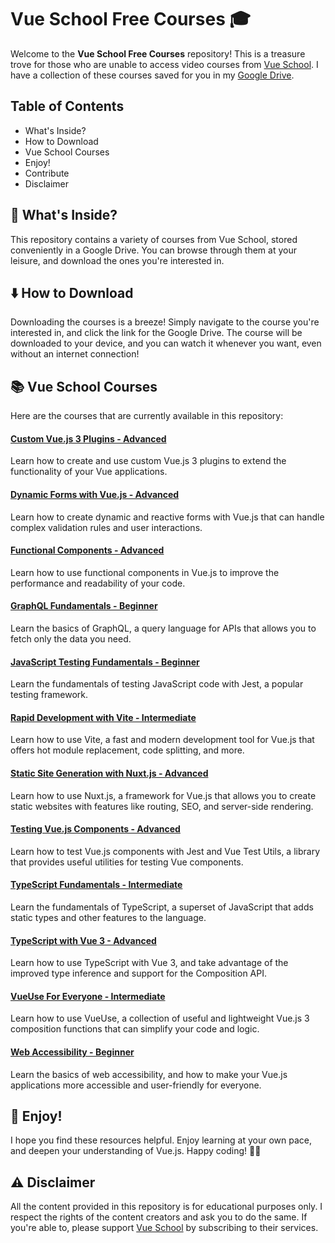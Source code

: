 # Vue School Free Courses :mortar_board:

Welcome to the **Vue School Free Courses** repository! This is a treasure trove for those who are unable to access video courses from [Vue School](https://vueschool.io/). I have a collection of these courses saved for you in my [Google Drive](https://drive.google.com/drive/folders/1OvIP7qfmsiTnZU-1v2fgjaNU_Lx-8z1I?usp=drive_link).

## Table of Contents

- What's Inside?
- How to Download
- Vue School Courses
- Enjoy!
- Contribute
- Disclaimer

## :open_file_folder: What's Inside?

This repository contains a variety of courses from Vue School, stored conveniently in a Google Drive. You can browse through them at your leisure, and download the ones you're interested in.

## :arrow_down: How to Download

Downloading the courses is a breeze! Simply navigate to the course you're interested in, and click the link for the Google Drive. The course will be downloaded to your device, and you can watch it whenever you want, even without an internet connection!

## :books: Vue School Courses

Here are the courses that are currently available in this repository:

#### [Custom Vue.js 3 Plugins - Advanced](https://drive.google.com/drive/folders/1VVOOBCoM9HZjKGw281He-pvnCYyeiGXD?usp=drive_link)
Learn how to create and use custom Vue.js 3 plugins to extend the functionality of your Vue applications.

#### [Dynamic Forms with Vue.js - Advanced](https://drive.google.com/drive/folders/1s7rt-7pMo8N1gERCEO077fNz5dSQIgqP?usp=drive_link)
Learn how to create dynamic and reactive forms with Vue.js that can handle complex validation rules and user interactions.

#### [Functional Components - Advanced](https://drive.google.com/drive/folders/1k5EJ6Kk3EM0F0mleUoEFsAEak-eaUtAd?usp=drive_link)
Learn how to use functional components in Vue.js to improve the performance and readability of your code.

#### [GraphQL Fundamentals - Beginner](https://drive.google.com/drive/folders/1m_duitXFJd0zv5bgjKMdjDJyL69qX7Vx?usp=drive_link)
Learn the basics of GraphQL, a query language for APIs that allows you to fetch only the data you need.

#### [JavaScript Testing Fundamentals - Beginner](https://drive.google.com/drive/folders/11qAzVX1fFfJ1XYJSLUElmkv_VBG8h8bL?usp=drive_link)
Learn the fundamentals of testing JavaScript code with Jest, a popular testing framework.

#### [Rapid Development with Vite - Intermediate](https://drive.google.com/drive/folders/12A9XKX_Sb1HXWk7L33_Cx-bXYU22IWvL?usp=drive_link)
Learn how to use Vite, a fast and modern development tool for Vue.js that offers hot module replacement, code splitting, and more.

#### [Static Site Generation with Nuxt.js - Advanced](https://drive.google.com/drive/folders/1_o8bkMiyn_jzWMxtWRCwx--URxcpJTs_?usp=drive_link)
Learn how to use Nuxt.js, a framework for Vue.js that allows you to create static websites with features like routing, SEO, and server-side rendering.

#### [Testing Vue.js Components - Advanced](https://drive.google.com/drive/folders/1_KXiqrW9niM84XsuAjMwHihWxdO_Zw32?usp=drive_link)
Learn how to test Vue.js components with Jest and Vue Test Utils, a library that provides useful utilities for testing Vue components.

#### [TypeScript Fundamentals - Intermediate](https://drive.google.com/drive/folders/1QdkK8j7oqLY4K9u8m34aatPYwMI0fUT8?usp=drive_link)
Learn the fundamentals of TypeScript, a superset of JavaScript that adds static types and other features to the language.

#### [TypeScript with Vue 3 - Advanced](https://drive.google.com/drive/folders/1OZ2xhkhYQ5Dk7yAhTyhH0gXgYQXagieG?usp=drive_link)
Learn how to use TypeScript with Vue 3, and take advantage of the improved type inference and support for the Composition API.

#### [VueUse For Everyone - Intermediate](https://drive.google.com/drive/folders/1tiW6EafZWIQTb8RoCwVBC8Icf8XnGBIQ?usp=drive_link)
Learn how to use VueUse, a collection of useful and lightweight Vue.js 3 composition functions that can simplify your code and logic.

#### [Web Accessibility - Beginner](https://drive.google.com/drive/folders/1ZCs7hVfUWX5XFJPT_J_MIPYaLj1wJXcU?usp=drive_link)
Learn the basics of web accessibility, and how to make your Vue.js applications more accessible and user-friendly for everyone.

## :tada: Enjoy!

I hope you find these resources helpful. Enjoy learning at your own pace, and deepen your understanding of Vue.js. Happy coding! 👩‍💻

## :warning: Disclaimer

All the content provided in this repository is for educational purposes only. I respect the rights of the content creators and ask you to do the same. If you're able to, please support [Vue School](https://vueschool.io/plans) by subscribing to their services.
